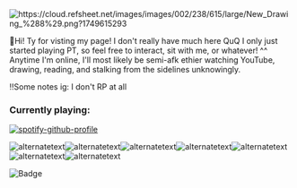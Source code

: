 <img src="https://cloud.refsheet.net/images/images/002/238/615/large/New_Drawing_%288%29.png?1749615293" alt="https://cloud.refsheet.net/images/images/002/238/615/large/New_Drawing_%288%29.png?1749615293">

🍕Hi! Ty for visting my page! I don't really have much here QuQ I only just started playing PT, so feel free to interact, sit with me, or whatever! ^^ Anytime I'm online, I'll most likely be semi-afk ethier watching YouTube, drawing, reading, and stalking from the sidelines unknowingly. 

‼️Some notes ig: I don't RP at all

### Currently playing:
[![spotify-github-profile](https://spotify-github-profile.kittinanx.com/api/view?uid=azsf26ttyxkalss13gafqesh2&cover_image=true&theme=novatorem&show_offline=true&background_color=121212&interchange=false&bar_color=53b14f&bar_color_cover=true)](https://spotify-github-profile.kittinanx.com/api/view?uid=azsf26ttyxkalss13gafqesh2&redirect=true)

<img src="https://64.media.tumblr.com/8eefa88953b55f47124d039097b44aa6/98ab3dff3b1c6819-d9/s100x200/b445ef474c2e4bdce3d54e0119355d38bd87b93c.gifv" alt="alternatetext"><img src="https://64.media.tumblr.com/593a7923bb233276793138ddcdce26ad/7900d11e998c9a40-24/s100x200/db4b51d43a51af802948e0327621685635925a92.pnj" alt="alternatetext"><img src="https://artwork.neocities.org/stamps/stamp209.gif" alt="alternatetext"><img src="https://64.media.tumblr.com/5c2bc6345ae9b0f221e97c0cebfad158/3160f650e6df82a2-ee/s100x200/da60c69f488f09d03d37128adcec4f730ec88a3a.gifv" alt="alternatetext"><img src="https://64.media.tumblr.com/8fa6e27c0f6e34bcecf212beda8a03a6/1b8381f969116a1e-74/s100x200/5e81a668c738b72123f42e163f02b6ecea96bdbf.gifv" alt="alternatetext"><img src="https://64.media.tumblr.com/14248bc9ccfa409b8c52e42eb1297c67/6e6c17ed9908dd2f-1e/s100x200/5887821ec7169d406442f7eca91ec1d3bf37238d.gifv" alt="alternatetext"><img src="https://64.media.tumblr.com/a7b78974eea293e75b027a91bd3c3a59/01d04d8cd0360afa-98/s100x200/0e2fe31d0f2e3abb18248fee0e5545b286d560ff.gifv" alt="alternatetext">

![Badge](https://hitscounter.dev/api/hit?url=https%3A%2F%2Fgithub.com%2FKyuwri&label=Visitors&icon=person-fill&color=%234a00cb&message=&style=plastic&tz=US%2FArizona)
